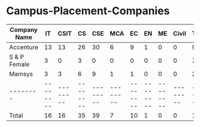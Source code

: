# Campus-Placement-Companies

| Company Name     |    IT    |   CSIT  |   CS     |   CSE   |   MCA    |   EC    |    EN    |   ME    |   Civil  |  Total  |
| --------         | -------- |-------- | -------- |-------- | -------- |-------- | -------- |-------- | -------- |-------- |
| Accenture        |   13     |13       | 26       |   30    | 6        |9        | 1        |0        |0         |98       | 
| S  & P Female    | 3        |0        | 3        |0        |0         |0        |0         |0        |0         |7        | 
| Mamsys           | 3        |3        | 6        |9        | 1        |1        | 0        |0        | 0        |25       | 
| --------         | -------- |-------- | -------- |-------- | -------- |-------- | -------- |-------- | -------- |-------- |
| Total            | 16       |16       | 35       |39       | 7        |10       | 1        |0        | 0        |130      | 
